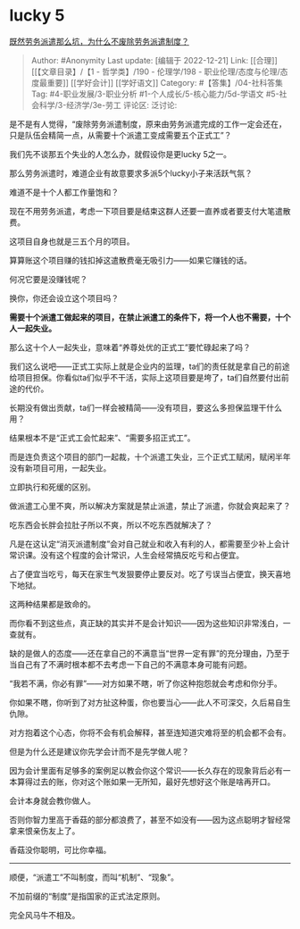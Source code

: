 # lucky 5
[既然劳务派遣那么坑，为什么不废除劳务派遣制度？](https://www.zhihu.com/question/438240126/answer/2809640699)

> Author: #Anonymity
> Last update: [编辑于 2022-12-21]
> Link: [[合理]] [[【文章目录】/【1 - 哲学类】/190 - 伦理学/198 - 职业伦理/态度与伦理/态度最重要]] [[学好会计]] [[学好语文]]
> Category: #【答集】/04-社科答集
> Tag: #4-职业发展/3-职业分析 #1-个人成长/5-核心能力/5d-学语文 #5-社会科学/3-经济学/3e-劳工
> 评论区:
> 泛讨论:

是不是有人觉得，“废除劳务派遣制度，原来由劳务派遣完成的工作一定会还在，只是队伍会精简一点，从需要十个派遣工变成需要五个正式工”？

我们先不谈那五个失业的人怎么办，就假设你是更lucky 5之一。

那么劳务派遣时，难道企业有故意要求多派5个lucky小子来活跃气氛？

难道不是十个人都工作量饱和？

现在不用劳务派遣，考虑一下项目要是结束这群人还要一直养或者要支付大笔遣散费。

这项目自身也就是三五个月的项目。

算算账这个项目赚的钱扣掉这遣散费毫无吸引力——如果它赚钱的话。

何况它要是没赚钱呢？

换你，你还会设立这个项目吗？

**需要十个派遣工做起来的项目，在禁止派遣工的条件下，将一个人也不需要，十个人一起失业。**

那么这十个人一起失业，意味着“养尊处优的正式工”要忙碌起来了吗？

我们这么说吧——正式工实际上就是企业内的监理，ta们的责任就是拿自己的前途给项目担保。你看似ta们似乎不干活，实际上这项目要是垮了，ta们自然要付出前途的代价。

长期没有做出贡献，ta们一样会被精简——没有项目，要这么多担保监理干什么用？

结果根本不是“正式工会忙起来”、“需要多招正式工”。

而是连负责这个项目的部门一起裁，十个派遣工失业，三个正式工赋闲，赋闲半年没有新项目可用，一起失业。

立即执行和死缓的区别。

做派遣工心里不爽，所以解决方案就是禁止派遣，禁止了派遣，你就会爽起来了？

吃东西会长胖会拉肚子所以不爽，所以不吃东西就解决了？

凡是在这认定“消灭派遣制度”会对自己就业和收入有利的人，都需要至少补上会计常识课。没有这个程度的会计常识，人生会经常搞反吃亏和占便宜。

占了便宜当吃亏，每天在家生气发狠要停止要反对。吃了亏误当占便宜，换天喜地下地狱。

这两种结果都是致命的。

而你看不到这些点，真正缺的其实并不是会计知识——因为这些知识非常浅白，一查就有。

缺的是做人的态度——还在拿自己的不满意当“世界一定有罪”的充分理由，乃至于当自己有了不满时根本都不去考虑一下自己的不满意本身可能有问题。

“我若不满，你必有罪”——对方如果不瞎，听了你这种抱怨就会考虑和你分手。

你如果不瞎，你听到了对方扯这种蛋，你也要当心——此人不可深交，久后易自生仇隙。

对方抱着这个心态，你将不会有机会解释，甚至连知道灾难将至的机会都不会有。

但是为什么还是建议你先学会计而不是先学做人呢？

因为会计里面有足够多的案例足以教会你这个常识——长久存在的现象背后必有一本算得过去的账，你对这个账如果一无所知，最好先想好这个账是啥再开口。

会计本身就会教你做人。

否则你智力里高于香菇的部分都浪费了，甚至不如没有——因为这点聪明才智经常拿来恨亲伤友上了。

香菇没你聪明，可比你幸福。

---

顺便，“派遣工”不叫制度，而叫“机制”、“现象”。

不加前缀的“制度”是指国家的正式法定原则。

完全风马牛不相及。
